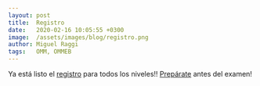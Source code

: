 ```yaml
---
layout: post
title:  Registro
date:   2020-02-16 10:05:55 +0300
image:  /assets/images/blog/registro.png
author: Miguel Raggi
tags:   OMM, OMMEB
---
```


Ya está listo el [registro](/register) para todos los niveles!! [Prepárate](/preparate) antes del examen!
